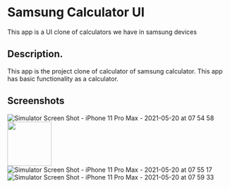 # Samsung Calculator UI

This app is a UI clone of calculators we have in samsung devices

## Description.

This app is the project clone of calculator of samsung calculator. This app has basic functionality as a calculator.

## Screenshots

![Simulator Screen Shot - iPhone 11 Pro Max - 2021-05-20 at 07 54 58](https://user-images.githubusercontent.com/62590869/118909469-ae678f00-b940-11eb-8654-0a2de9dc417d.png)
<img src="https://user-images.githubusercontent.com/62590869/118909469-ae678f00-b940-11eb-8654-0a2de9dc417d.png" height="100">
![Simulator Screen Shot - iPhone 11 Pro Max - 2021-05-20 at 07 55 17](https://user-images.githubusercontent.com/62590869/118909490-b9222400-b940-11eb-8732-6165abb4fc13.png)
![Simulator Screen Shot - iPhone 11 Pro Max - 2021-05-20 at 07 59 33](https://user-images.githubusercontent.com/62590869/118909909-52513a80-b941-11eb-84c1-a9a25458f6b5.png)


